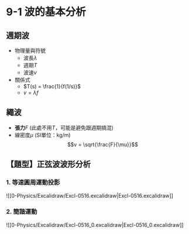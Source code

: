 # 9-1 波的基本分析
## 週期波
- 物理量與符號
	- 波長$\lambda$
	- 週期$T$
	- 波速$v$
- 關係式
	- $T(s) = \frac{1}{f(1/s)}$
	- $v = \lambda f$
## 繩波
- **張力**$F$ (此處不用$T$，可能是避免跟週期搞混)
- 線密度$\mu$ (SI單位：kg/m)
$$v = \sqrt{\frac{F}{\mu}}$$
## 【題型】正弦波波形分析
### 1. 等速圓周運動投影
![[0-Physics/Excalidraw/Excl-0516.excalidraw|Excl-0516.excalidraw]]

### 2. 簡諧運動
![[0-Physics/Excalidraw/Excl-0516_0.excalidraw|Excl-0516_0.excalidraw]]
